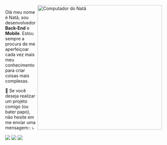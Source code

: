 <img src="https://raw.githubusercontent.com/MicaelliMedeiros/micaellimedeiros/master/image/computer-illustration.png" min-width="400px" max-width="400px" width="400px" align="right" alt="Computador do Natã">

<p align="left"> 
  Olá meu nome é Natã, sou desenvolvedor <strong>Back-End</strong> e <strong>Mobile</strong>. Estou sempre a procura de me aperfeiçoar cada vez mais meu conhecimento para criar coisas mais complexas.
</p>

<p align="left">
  💌 Se você deseja realizar um projeto comigo (ou bater papo), não hesite em me enviar uma mensagem:: ⤵️
</p>

<p align="left">
  <a href="https://www.instagram.com/n4te.exe/" alt="Instagram">
  <img src="https://img.shields.io/badge/-Instagram-DF0174?style=for-the-badge&logo=instagram&logoColor=white&link=https://www.instagram.com/n4te.exe"/></a>
  
  <a href="https://www.linkedin.com/in/natavicentesilva/" alt="Linkedin">
  <img src="https://img.shields.io/badge/-Linkedin-0e76a8?style=for-the-badge&logo=Linkedin&logoColor=white&link=https://www.linkedin.com/in/natavicentesilva/" /></a>

  <a href="https://www.facebook.com/n4texe" alt="Facebook">
  <img src="https://img.shields.io/badge/-Facebook-3b5998?style=for-the-badge&logo=facebook&logoColor=white&link=https://www.facebook.com/nata.vicente"/></a>
</p>  
